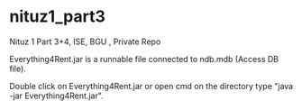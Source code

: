 # nituz1_part3
Nituz 1 Part 3+4, ISE, BGU , Private Repo

Everything4Rent.jar is a runnable file connected to ndb.mdb (Access DB file).

Double click on Everything4Rent.jar or open cmd on the directory type "java -jar Everything4Rent.jar".
